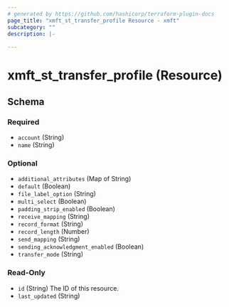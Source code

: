 ```yaml
---
# generated by https://github.com/hashicorp/terraform-plugin-docs
page_title: "xmft_st_transfer_profile Resource - xmft"
subcategory: ""
description: |-
  
---
```


# xmft_st_transfer_profile (Resource)





<!-- schema generated by tfplugindocs -->
## Schema

### Required

- `account` (String)
- `name` (String)

### Optional

- `additional_attributes` (Map of String)
- `default` (Boolean)
- `file_label_option` (String)
- `multi_select` (Boolean)
- `padding_strip_enabled` (Boolean)
- `receive_mapping` (String)
- `record_format` (String)
- `record_length` (Number)
- `send_mapping` (String)
- `sending_acknowledgment_enabled` (Boolean)
- `transfer_mode` (String)

### Read-Only

- `id` (String) The ID of this resource.
- `last_updated` (String)
